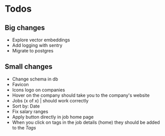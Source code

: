 # Todos

## Big changes

- Explore vector embeddings
- Add logging with sentry
- Migrate to postgres

## Small changes

- Change schema in db
- Favicon
- Icons logo on companies
- Hover on the company should take you to the company's website
- Jobs (x of x) | should work correctly
- Sort by: Date
- Fix salary ranges
- Apply button directly in job home page
- When you click on tags in the job details (home) they should be added to the _Tags_
